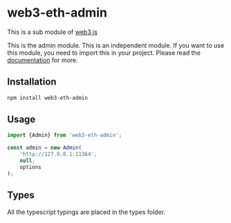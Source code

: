 # web3-eth-admin

This is a sub module of [web3.js][repo]

This is the admin module. This is an independent module. If you want to use this module, you need to import this in your project.
Please read the [documentation][docs] for more.

## Installation

```bash
npm install web3-eth-admin
```

## Usage

```js
import {Admin} from 'web3-eth-admin';

const admin = new Admin(
    'http://127.0.0.1:11364',
    null,
    options
);
```

## Types

All the typescript typings are placed in the types folder.

[docs]: http://web3js.readthedocs.io/en/1.0/
[repo]: https://github.com/puffscoin/web3.js
